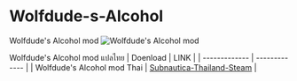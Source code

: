 # Wolfdude-s-Alcohol
Wolfdude's Alcohol mod
![Wolfdude's Alcohol mod](http://thumbs.modthesims2.com/img/1/0/0/1/8/0/1/5/MTS_Wolfdude-1728277-10-29-17_7-40-50PM.jpg)

Wolfdude's Alcohol mod แปลไทย
| Doenload  | LINK |
| ------------- | ------------- |
|  Wolfdude's Alcohol mod Thai | [Subnautica-Thailand-Steam]() |
